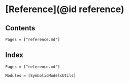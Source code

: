# [Reference](@id reference)

## Contents

```@contents
Pages = ["reference.md"]
```

## Index

```@index
Pages = ["reference.md"]
```

```@autodocs
Modules = [SymbolicModelsUtils]
```